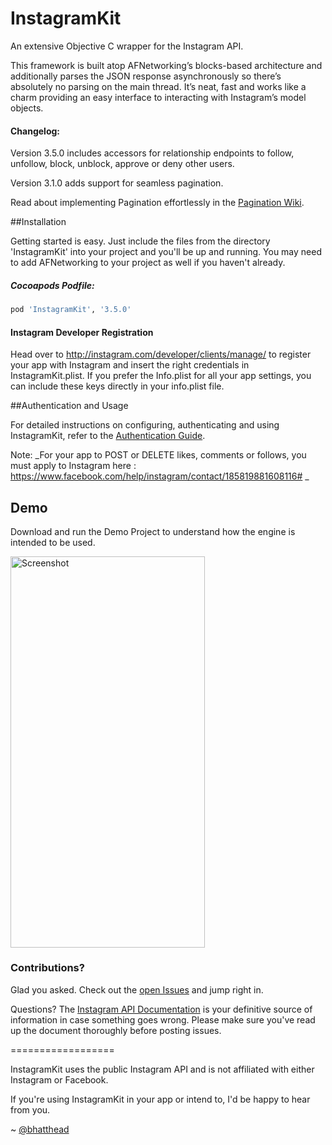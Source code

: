 InstagramKit
==================

An extensive Objective C wrapper for the Instagram API.

This framework is built atop AFNetworking’s blocks-based architecture and additionally parses the JSON response asynchronously so there’s absolutely no parsing on the main thread.
It’s neat, fast and works like a charm providing an easy interface to interacting with Instagram’s model objects.



#### Changelog:
Version 3.5.0 includes accessors for relationship endpoints to follow, unfollow, block, unblock, approve or deny other users.

Version 3.1.0 adds support for seamless pagination.

Read about implementing Pagination effortlessly in the [Pagination Wiki](https://github.com/shyambhat/InstagramKit/wiki/Pagination).


##Installation

Getting started is easy. Just include the files from the directory 'InstagramKit' into your project and you'll be up and running. You may need to add AFNetworking to your project as well if you haven't already.

##### Cocoapods Podfile:
```ruby
pod 'InstagramKit', '3.5.0'
```
#### Instagram Developer Registration
Head over to http://instagram.com/developer/clients/manage/ to register your app with Instagram and insert the right credentials in InstagramKit.plist.
If you prefer the Info.plist for all your app settings, you can include these keys directly in your info.plist file.

##Authentication and Usage

For detailed instructions on configuring, authenticating and using InstagramKit, refer to the [Authentication Guide](https://github.com/shyambhat/InstagramKit/wiki/Authentication-and-Usage).

Note: _For your app to POST or DELETE likes, comments or follows, you must apply to Instagram here : https://www.facebook.com/help/instagram/contact/185819881608116# _
## Demo

Download and run the Demo Project to understand how the engine is intended to be used.

<img src='https://raw.githubusercontent.com/shyambhat/InstagramKit/master/InstagramKitDemo/Instagramkit_demo.png' alt='Screenshot' width=310.5 height=625.5 />



### Contributions?

Glad you asked. Check out the [open Issues](https://github.com/shyambhat/InstagramKit/issues?state=open) and jump right in.


Questions?
The [Instagram API Documentation](http://instagram.com/developer/endpoints/) is your definitive source of information in case something goes wrong. Please make sure you've read up the document thoroughly before posting issues.

==================


InstagramKit uses the public Instagram API and is not affiliated with either Instagram or Facebook.

If you're using InstagramKit in your app or intend to, I'd be happy to hear from you.

~ [@bhatthead](https://twitter.com/bhatthead)
